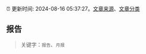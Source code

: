 :alarm_clock: 更新时间: 2024-08-16 05:37:27。[文章来源](/README.md)、[文章分类](/TAGS.md)

## 报告


> 关键字：`报告`、`月报`



